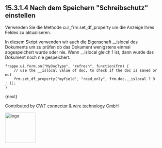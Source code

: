 ## 15.3.1.4 Nach dem Speichern "Schreibschutz" einstellen

Verwenden Sie die Methode cur_frm.set_df_property um die Anzeige Ihres Feldes zu aktualiseren.

In diesem Skript verwenden wir auch die Eigenschaft __islocal des Dokuments um zu prüfen ob das Dokument wenigstens einmal abgespeichert wurde oder nie. Wenn __islocal gleich 1 ist, dann wurde das Dokument noch nie gespeichert.

    frappe.ui.form.on("MyDocType", "refresh", function(frm) {
        // use the __islocal value of doc, to check if the doc is saved or not
        frm.set_df_property("myfield", "read_only", frm.doc.__islocal ? 0 : 1);
    }

{next}

Contributed by <A HREF="http://www.cwt-kabel.de">CWT connector & wire technology GmbH</A>

<A HREF="http://www.cwt-kabel.de"><IMG alt="logo" src="http://www.cwt-assembly.com/sites/all/images/logo.png" height=100></A>
